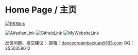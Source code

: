 # Home Page / 主页

[![RSSlink](http://base1.dancedreamcreate.eu.org/img/rss.png)](https://blog.dancedreamcreate.eu.org/index.php/feed/)

[![AifadianLink](http://base1.dancedreamcreate.eu.org/img/afdianhome.ico)](https://afdian.net/a/GreatToolKit)
[![GithubLink](http://base1.dancedreamcreate.eu.org/img/githubhome.ico)](https://github.com/DanceDreamIO)
[![MyWebsiteLink](http://base1.dancedreamcreate.eu.org/img/officalwebsite.ico)](http://base1.dancedreamcreate.eu.org)

反馈问题、提交建议：
邮箱：dancedreambackup@163.com
QQ：3550358612
